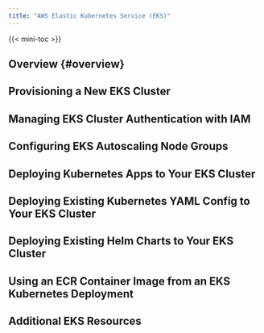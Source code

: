 ```yaml
---
title: "AWS Elastic Kubernetes Service (EKS)"
---
```


{{< mini-toc >}}

## Overview {#overview}

## Provisioning a New EKS Cluster

## Managing EKS Cluster Authentication with IAM

## Configuring EKS Autoscaling Node Groups

## Deploying Kubernetes Apps to Your EKS Cluster

## Deploying Existing Kubernetes YAML Config to Your EKS Cluster

## Deploying Existing Helm Charts to Your EKS Cluster

## Using an ECR Container Image from an EKS Kubernetes Deployment

## Additional EKS Resources
